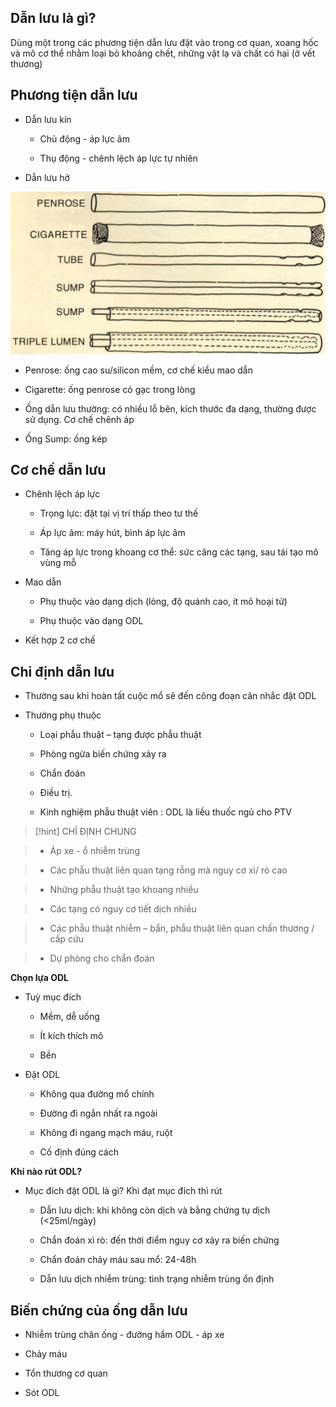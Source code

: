 ## Dẫn lưu là gì?
  
Dùng một trong các phương tiện dẫn lưu đặt vào trong cơ quan, xoang hốc và mô cơ thể nhằm loại bỏ khoảng chết, những vật lạ và chất có hại (ở vết thương)
  

  
## Phương tiện dẫn lưu
  
- Dẫn lưu kín
  
	- Chủ động - áp lực âm
  
	- Thụ động - chênh lệch áp lực tự nhiên
  
- Dẫn lưu hở
  
![Pasted image 20230411201602.png](../../../../200%20Files/image/Pasted%20image%2020230411201602.png)
  
- Penrose: ống cao su/silicon mềm, cơ chế kiểu mao dẫn
  
- Cigarette: ống penrose có gạc trong lòng
  
- Ống dẫn lưu thường: có nhiều lỗ bên, kích thước đa dạng, thường được sử dụng. Cơ chế chênh áp
  
- Ống Sump: ống kép
  
## Cơ chế dẫn lưu
  
- Chênh lệch áp lực
  
	- Trọng lực: đặt tại vị trí thấp theo tư thế
  
	- Áp lực âm: máy hút, bình áp lực âm
  
	- Tăng áp lực trong khoang cơ thể: sức căng các tạng, sau tái tạo mô vùng mỗ
  
- Mao dẫn
  
	- Phụ thuộc vào dạng dịch (lỏng, độ quánh cao, ít mô hoại tử)
  
	- Phụ thuộc vào dạng ODL
  
- Kết hợp 2 cơ chế
  
## Chỉ định dẫn lưu
  
- Thường sau khi hoàn tất cuộc mổ sẽ đến công đoạn cân nhắc đặt ODL  
  
- Thường phụ thuộc  
  
	- Loại phẫu thuật – tạng được phẫu thuật  
  
	- Phòng ngừa biến chứng xảy ra  
  
	- Chẩn đoán  
  
	- Điều trị.  
  
	-  Kinh nghiệm phẫu thuật viên : ODL là liều thuốc ngủ cho PTV
  

  

  
> [!hint] CHỈ ĐỊNH CHUNG
  
> - Áp xe - ổ nhiễm trùng
  
> - Các phẫu thuật liên quan tạng rỗng mà nguy cơ xì/ rò cao
  
> - Những phẫu thuật tạo khoang nhiều
  
> - Các tạng có nguy cơ tiết dịch nhiều
  
> - Các phẫu thuật nhiễm – bẩn, phẫu thuật liên quan chấn thương / cấp cứu
  
> - Dự phòng cho chẩn đoán
  

  

  

  
**Chọn lựa ODL**
  
- Tuỳ mục đích
  
	- Mềm, dễ uống
  
	- Ít kích thích mô
  
	- Bền
  
- Đặt ODL
  
	- Không qua đường mổ chính
  
	- Đường đi ngắn nhất ra ngoài
  
	- Không đi ngang mạch máu, ruột
  
	- Cố định đúng cách
  

  
**Khi nào rút ODL?**
  
- Mục đích đặt ODL là gì? Khi đạt mục đích thì rút
  
	- Dẫn lưu dịch: khi không còn dịch và bằng chứng tụ dịch (<25ml/ngày)
  
	- Chẩn đoán xì rò: đến thời điểm nguy cơ xảy ra biến chứng
  
	- Chẩn đoán chảy máu sau mổ: 24-48h
  
	- Dẫn lưu dịch nhiễm trùng: tình trạng nhiễm trùng ổn định
  

  
## Biến chứng của ống dẫn lưu
  
- Nhiễm trùng chân ống - đường hầm ODL - áp xe
  
- Chảy máu
  
- Tổn thương cơ quan
  
- Sót ODL